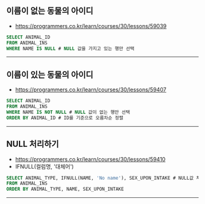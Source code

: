 ## 이름이 없는 동물의 아이디

- https://programmers.co.kr/learn/courses/30/lessons/59039

~~~sql
SELECT ANIMAL_ID
FROM ANIMAL_INS
WHERE NAME IS NULL # NULL 값을 가지고 있는 행만 선택
~~~

---

## 이름이 있는 동물의 아이디

- https://programmers.co.kr/learn/courses/30/lessons/59407

~~~sql
SELECT ANIMAL_ID
FROM ANIMAL_INS
WHERE NAME IS NOT NULL # NULL 값이 없는 행만 선택
ORDER BY ANIMAL_ID # ID를 기준으로 오름차순 정렬
~~~

---

## NULL 처리하기

- https://programmers.co.kr/learn/courses/30/lessons/59410
- IFNULL(컬럼명, '대체어')

~~~sql
SELECT ANIMAL_TYPE, IFNULL(NAME, 'No name'), SEX_UPON_INTAKE # NULL값 처리
FROM ANIMAL_INS
ORDER BY ANIMAL_TYPE, NAME, SEX_UPON_INTAKE
~~~

---

